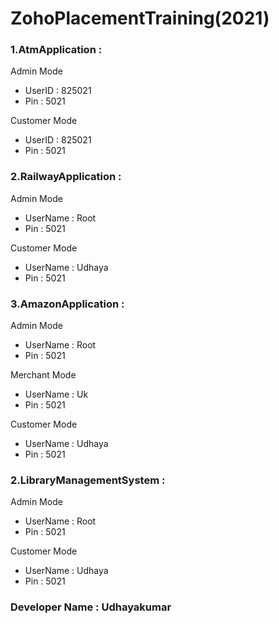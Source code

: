 # ZohoPlacementTraining(2021)
### 1.AtmApplication :
Admin Mode
- UserID : 825021
- Pin    : 5021


Customer Mode
- UserID : 825021
- Pin    : 5021   

### 2.RailwayApplication :
Admin Mode
- UserName : Root
- Pin    : 5021


Customer Mode
- UserName : Udhaya
- Pin    : 5021                   
### 3.AmazonApplication :
Admin Mode
- UserName : Root
- Pin    : 5021

Merchant Mode
- UserName : Uk
- Pin    : 5021 

Customer Mode
- UserName : Udhaya
- Pin    : 5021   
### 2.LibraryManagementSystem : 
Admin Mode
- UserName : Root
- Pin    : 5021


Customer Mode
- UserName : Udhaya
- Pin    : 5021                   
### Developer Name : Udhayakumar 
